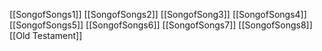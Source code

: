 [[SongofSongs1]]
[[SongofSongs2]]
[[SongofSong3]]
[[SongofSongs4]]
[[SongofSongs5]]
[[SongofSongs6]]
[[SongofSongs7]]
[[SongofSongs8]]
[[Old Testament]]